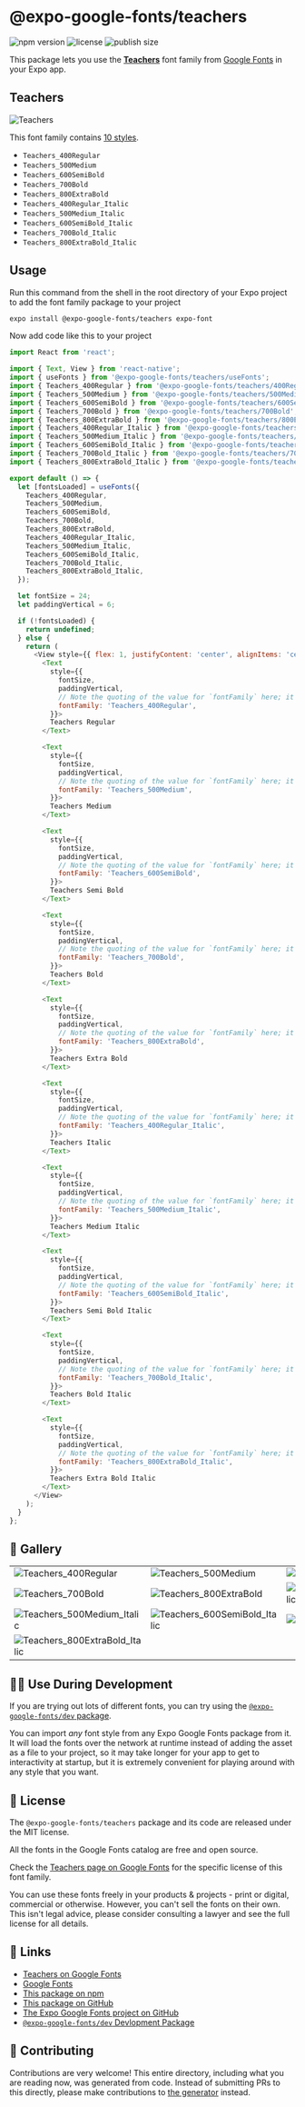 # @expo-google-fonts/teachers

![npm version](https://flat.badgen.net/npm/v/@expo-google-fonts/teachers)
![license](https://flat.badgen.net/github/license/expo/google-fonts)
![publish size](https://flat.badgen.net/packagephobia/install/@expo-google-fonts/teachers)

This package lets you use the [**Teachers**](https://fonts.google.com/specimen/Teachers) font family from [Google Fonts](https://fonts.google.com/) in your Expo app.

## Teachers

![Teachers](./font-family.png)

This font family contains [10 styles](#-gallery).

- `Teachers_400Regular`
- `Teachers_500Medium`
- `Teachers_600SemiBold`
- `Teachers_700Bold`
- `Teachers_800ExtraBold`
- `Teachers_400Regular_Italic`
- `Teachers_500Medium_Italic`
- `Teachers_600SemiBold_Italic`
- `Teachers_700Bold_Italic`
- `Teachers_800ExtraBold_Italic`

## Usage

Run this command from the shell in the root directory of your Expo project to add the font family package to your project
```sh
expo install @expo-google-fonts/teachers expo-font
```

Now add code like this to your project
```js
import React from 'react';

import { Text, View } from 'react-native';
import { useFonts } from '@expo-google-fonts/teachers/useFonts';
import { Teachers_400Regular } from '@expo-google-fonts/teachers/400Regular';
import { Teachers_500Medium } from '@expo-google-fonts/teachers/500Medium';
import { Teachers_600SemiBold } from '@expo-google-fonts/teachers/600SemiBold';
import { Teachers_700Bold } from '@expo-google-fonts/teachers/700Bold';
import { Teachers_800ExtraBold } from '@expo-google-fonts/teachers/800ExtraBold';
import { Teachers_400Regular_Italic } from '@expo-google-fonts/teachers/400Regular_Italic';
import { Teachers_500Medium_Italic } from '@expo-google-fonts/teachers/500Medium_Italic';
import { Teachers_600SemiBold_Italic } from '@expo-google-fonts/teachers/600SemiBold_Italic';
import { Teachers_700Bold_Italic } from '@expo-google-fonts/teachers/700Bold_Italic';
import { Teachers_800ExtraBold_Italic } from '@expo-google-fonts/teachers/800ExtraBold_Italic';

export default () => {
  let [fontsLoaded] = useFonts({
    Teachers_400Regular,
    Teachers_500Medium,
    Teachers_600SemiBold,
    Teachers_700Bold,
    Teachers_800ExtraBold,
    Teachers_400Regular_Italic,
    Teachers_500Medium_Italic,
    Teachers_600SemiBold_Italic,
    Teachers_700Bold_Italic,
    Teachers_800ExtraBold_Italic,
  });

  let fontSize = 24;
  let paddingVertical = 6;

  if (!fontsLoaded) {
    return undefined;
  } else {
    return (
      <View style={{ flex: 1, justifyContent: 'center', alignItems: 'center' }}>
        <Text
          style={{
            fontSize,
            paddingVertical,
            // Note the quoting of the value for `fontFamily` here; it expects a string!
            fontFamily: 'Teachers_400Regular',
          }}>
          Teachers Regular
        </Text>

        <Text
          style={{
            fontSize,
            paddingVertical,
            // Note the quoting of the value for `fontFamily` here; it expects a string!
            fontFamily: 'Teachers_500Medium',
          }}>
          Teachers Medium
        </Text>

        <Text
          style={{
            fontSize,
            paddingVertical,
            // Note the quoting of the value for `fontFamily` here; it expects a string!
            fontFamily: 'Teachers_600SemiBold',
          }}>
          Teachers Semi Bold
        </Text>

        <Text
          style={{
            fontSize,
            paddingVertical,
            // Note the quoting of the value for `fontFamily` here; it expects a string!
            fontFamily: 'Teachers_700Bold',
          }}>
          Teachers Bold
        </Text>

        <Text
          style={{
            fontSize,
            paddingVertical,
            // Note the quoting of the value for `fontFamily` here; it expects a string!
            fontFamily: 'Teachers_800ExtraBold',
          }}>
          Teachers Extra Bold
        </Text>

        <Text
          style={{
            fontSize,
            paddingVertical,
            // Note the quoting of the value for `fontFamily` here; it expects a string!
            fontFamily: 'Teachers_400Regular_Italic',
          }}>
          Teachers Italic
        </Text>

        <Text
          style={{
            fontSize,
            paddingVertical,
            // Note the quoting of the value for `fontFamily` here; it expects a string!
            fontFamily: 'Teachers_500Medium_Italic',
          }}>
          Teachers Medium Italic
        </Text>

        <Text
          style={{
            fontSize,
            paddingVertical,
            // Note the quoting of the value for `fontFamily` here; it expects a string!
            fontFamily: 'Teachers_600SemiBold_Italic',
          }}>
          Teachers Semi Bold Italic
        </Text>

        <Text
          style={{
            fontSize,
            paddingVertical,
            // Note the quoting of the value for `fontFamily` here; it expects a string!
            fontFamily: 'Teachers_700Bold_Italic',
          }}>
          Teachers Bold Italic
        </Text>

        <Text
          style={{
            fontSize,
            paddingVertical,
            // Note the quoting of the value for `fontFamily` here; it expects a string!
            fontFamily: 'Teachers_800ExtraBold_Italic',
          }}>
          Teachers Extra Bold Italic
        </Text>
      </View>
    );
  }
};

```

## 🔡 Gallery


||||
|-|-|-|
|![Teachers_400Regular](.//400Regular/Teachers_400Regular.ttf.png)|![Teachers_500Medium](.//500Medium/Teachers_500Medium.ttf.png)|![Teachers_600SemiBold](.//600SemiBold/Teachers_600SemiBold.ttf.png)||
|![Teachers_700Bold](.//700Bold/Teachers_700Bold.ttf.png)|![Teachers_800ExtraBold](.//800ExtraBold/Teachers_800ExtraBold.ttf.png)|![Teachers_400Regular_Italic](.//400Regular_Italic/Teachers_400Regular_Italic.ttf.png)||
|![Teachers_500Medium_Italic](.//500Medium_Italic/Teachers_500Medium_Italic.ttf.png)|![Teachers_600SemiBold_Italic](.//600SemiBold_Italic/Teachers_600SemiBold_Italic.ttf.png)|![Teachers_700Bold_Italic](.//700Bold_Italic/Teachers_700Bold_Italic.ttf.png)||
|![Teachers_800ExtraBold_Italic](.//800ExtraBold_Italic/Teachers_800ExtraBold_Italic.ttf.png)||||


## 👩‍💻 Use During Development

If you are trying out lots of different fonts, you can try using the [`@expo-google-fonts/dev` package](https://github.com/freeboub/google-fonts/tree/master/font-packages/dev#readme).

You can import *any* font style from any Expo Google Fonts package from it. It will load the fonts
over the network at runtime instead of adding the asset as a file to your project, so it may take longer
for your app to get to interactivity at startup, but it is extremely convenient
for playing around with any style that you want.

## 📖 License

The `@expo-google-fonts/teachers` package and its code are released under the MIT license.

All the fonts in the Google Fonts catalog are free and open source.

Check the [Teachers page on Google Fonts](https://fonts.google.com/specimen/Teachers) for the specific license of this font family.

You can use these fonts freely in your products & projects - print or digital, commercial or otherwise. However, you can't sell the fonts on their own. This isn't legal advice, please consider consulting a lawyer and see the full license for all details.

## 🔗 Links

- [Teachers on Google Fonts](https://fonts.google.com/specimen/Teachers)
- [Google Fonts](https://fonts.google.com/)
- [This package on npm](https://www.npmjs.com/package/@expo-google-fonts/teachers)
- [This package on GitHub](https://github.com/freeboub/google-fonts/tree/master/font-packages/teachers)
- [The Expo Google Fonts project on GitHub](https://github.com/freeboub/google-fonts)
- [`@expo-google-fonts/dev` Devlopment Package](https://github.com/freeboub/google-fonts/tree/master/font-packages/dev)

## 🤝 Contributing

Contributions are very welcome! This entire directory, including what you are reading now, was generated from code. Instead of submitting PRs to this directly, please make contributions to [the generator](https://github.com/freeboub/google-fonts/tree/master/packages/generator) instead.
